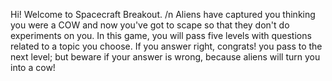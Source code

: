 Hi! Welcome to Spacecraft Breakout. /n
Aliens have captured you thinking you were a COW 
and now you've got to scape so that they don't do 
experiments on you.
In this game, you will pass five levels with 
questions related to a topic you choose. If you 
answer right, congrats! you pass to the next level; 
but beware if your answer is wrong, because 
aliens will turn you into a cow!
